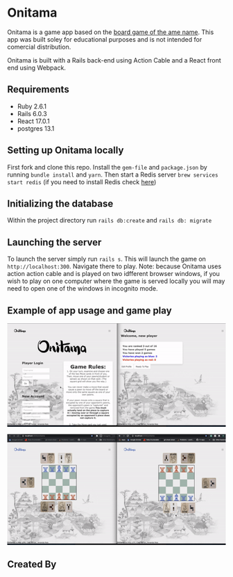 # Onitama

Onitama is a game app based on the [board game of the ame name](https://www.arcanewonders.com/resources/Onitama_Rulebook.PDF). This app was built soley for educational purposes and is not intended for comercial distribution.  

Onitama is built with a Rails back-end using Action Cable and a React front end using Webpack. 

## Requirements
* Ruby 2.6.1
* Rails 6.0.3
* React 17.0.1
* postgres 13.1

## Setting up Onitama locally

First fork and clone this repo. Install the `gem-file` and `package.json` by running `bundle install` and `yarn`. Then start a Redis server `brew services start redis` (if you need to install Redis check [here](https://tableplus.com/blog/2018/10/how-to-start-stop-restart-redis.html))

## Initializing the database

Within the project directory run `rails db:create` and `rails db: migrate`

## Launching the server

To launch the server simply run `rails s`. This will launch the game on `http://localhost:300`. Navigate there to play. Note: because Onitama uses action action cable and is played on two idfferent browser windows, if you wish to play on one computer where the game is served locally you will may need to open one of the windows in incognito mode. 

## Example of app usage and game play
![Onitma login process](demo/login.gif)


![Onitama Game Play](demo/gameplay.gif)
## Created By

